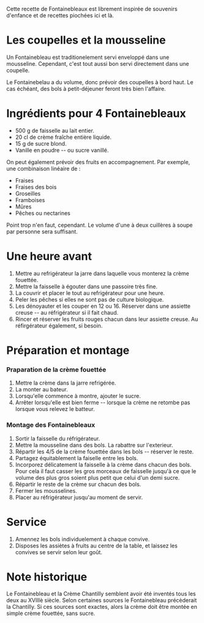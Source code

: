 Cette recette de Fontainebleaux est librement inspirée de souvenirs
d'enfance et de recettes piochées ici et là.

# Les coupelles et la mousseline<a id="sec-1" name="sec-1"></a>

Un Fontainebleau est traditionelement servi enveloppé dans une
mousseline. Cependant, c'est tout aussi bon servi directement dans une
coupelle.

Le Fontainebelau a du volume, donc prévoir des coupelles à bord
haut. Le cas échéant, des bols à petit-déjeuner feront très bien
l'affaire.

# Ingrédients pour 4 Fontainebleaux <a id="sec-2" name="sec-2"></a>

-   500 g de faisselle au lait entier.
-   20 cl de crème fraîche entière liquide.
-   15 g de sucre blond.
-   Vanille en poudre -- ou sucre vanillé.

On peut également prévoir des fruits en accompagnement. Par exemple,
une combinaison linéaire de :

-   Fraises
-   Fraises des bois
-   Groseilles
-   Framboises
-   Mûres
-   Pêches ou nectarines

Point trop n'en faut, cependant. Le volume d'une à deux cuillères à
soupe par personne sera suffisant.

# Une heure avant<a id="sec-3" name="sec-3"></a>

1.  Mettre au refrigérateur la jarre dans laquelle vous monterez la crème fouettée.
2.  Mettre la faisselle à égouter dans une passoire très fine.
3.  La couvrir et placer le tout au refrigérateur pour une heure.
4.  Peler les pêches si elles ne sont pas de culture biologique.
5.  Les dénoyauter et les couper en 12 ou 16. Réserver dans une assiette creuse -- au réfrigérateur si il fait chaud.
6.  Rincer et réserver les fruits rouges chacun dans leur assiette creuse. Au réfirgérateur également, si besoin.

# Préparation et montage<a id="sec-4" name="sec-4"></a>

### Praparation de la crème fouettée<a id="sec-4-1" name="sec-4-1"></a>

1.  Mettre la crème dans la jarre refrigérée.
2.  La monter au bateur.
3.  Lorsqu'elle commence à montre, ajouter le sucre.
4.  Arrêter lorsqu'elle est bien ferme -- lorsque la crème ne retombe pas lorsque vous relevez le batteur.

### Montage des Fontainebleaux<a id="sec-4-2" name="sec-4-2"></a>

1.  Sortir la faisselle du réfrigérateur.
2.  Mettre la mousseline dans des bols. La rabattre sur l'exterieur. 
3.  Répartir les 4/5 de la crème fouettée dans les bols -- réserver le reste.
4.  Partagez équitablement la faiselle entre les bols.
5.  Incorporez délicatement la faisselle à la crème dans chacun des bols. Pour cela il faut casser les gros morceaux de faisselle jusqu'à ce que le volume des plus gros soient plus petit que celui d'un demi sucre.
6.  Répartir le reste de la crème sur chacun des bols.
7.  Fermer les mousselines.
8.  Placer au réfrigérateur jusqu'au moment de servir.

# Service<a id="sec-5-4" name="sec-5-4"></a>

1. Amennez les bols individuelement à chaque convive.
2. Disposes les assiètes à fruits au centre de la table, et laissez les convives se servir selon leur goût.

# Note historique

Le Fontainebleau et la Crème Chantilly semblent avoir été inventés
tous les deux au XVIIIè siècle. Selon certaines sources le
Fontainebleau précèderait la Chantilly. Si ces sources sont exactes,
alors la crème doit être montée en simple crème fouettée, sans sucre.
